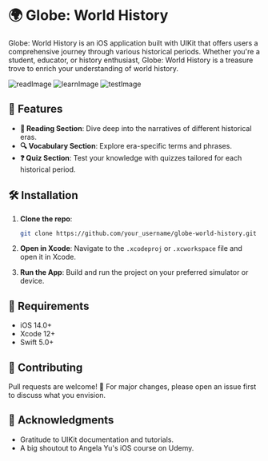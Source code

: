 # 🌍 Globe: World History

Globe: World History is an iOS application built with UIKit that offers users a comprehensive journey through various historical periods. Whether you're a student, educator, or history enthusiast, Globe: World History is a treasure trove to enrich your understanding of world history.

![readImage](https://github.com/cendress/World-History/assets/95492688/5f0121bf-c9af-4f13-9603-5f224bc883d8)
![learnImage](https://github.com/cendress/World-History/assets/95492688/3a2a2caf-218e-4bae-995b-15c92afb2145)
![testImage](https://github.com/cendress/World-History/assets/95492688/220571b2-c199-4355-81e8-9c2a7f49a41d)

## 🚀 Features

- **📖 Reading Section**: Dive deep into the narratives of different historical eras.
- **🔍 Vocabulary Section**: Explore era-specific terms and phrases.
- **❓ Quiz Section**: Test your knowledge with quizzes tailored for each historical period.

## 🛠️ Installation

1. **Clone the repo**:
    ```bash
    git clone https://github.com/your_username/globe-world-history.git
    ```
2. **Open in Xcode**:
   Navigate to the `.xcodeproj` or `.xcworkspace` file and open it in Xcode.
   
3. **Run the App**:
   Build and run the project on your preferred simulator or device.

## 🔧 Requirements

- iOS 14.0+
- Xcode 12+
- Swift 5.0+

## 🤝 Contributing

Pull requests are welcome! 🙌 For major changes, please open an issue first to discuss what you envision.

## 🙏 Acknowledgments

- Gratitude to UIKit documentation and tutorials.
- A big shoutout to Angela Yu's iOS course on Udemy.

